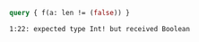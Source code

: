 ```graphql
query { f(a: len != (false)) }
```

```
1:22: expected type Int! but received Boolean
```